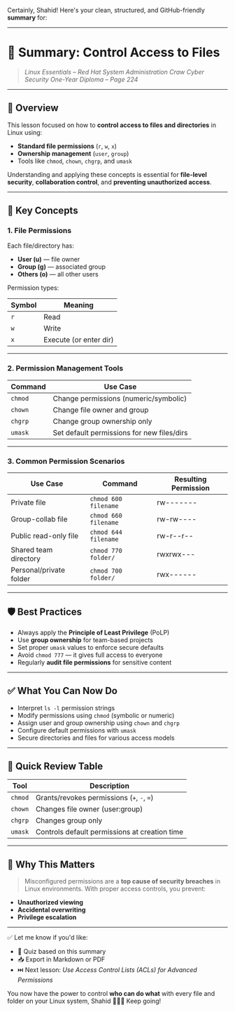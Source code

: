 Certainly, Shahid! Here's your clean, structured, and GitHub-friendly **summary** for:

---

# 📎 **Summary: Control Access to Files**

> *Linux Essentials – Red Hat System Administration*
> *Craw Cyber Security One-Year Diploma – Page 224*

---

## 📖 Overview

This lesson focused on how to **control access to files and directories** in Linux using:

* **Standard file permissions** (`r`, `w`, `x`)
* **Ownership management** (`user`, `group`)
* Tools like `chmod`, `chown`, `chgrp`, and `umask`

Understanding and applying these concepts is essential for **file-level security**, **collaboration control**, and **preventing unauthorized access**.

---

## 🔐 Key Concepts

### 1. **File Permissions**

Each file/directory has:

* **User (u)** — file owner
* **Group (g)** — associated group
* **Others (o)** — all other users

Permission types:

| Symbol | Meaning                |
| ------ | ---------------------- |
| `r`    | Read                   |
| `w`    | Write                  |
| `x`    | Execute (or enter dir) |

---

### 2. **Permission Management Tools**

| Command | Use Case                                   |
| ------- | ------------------------------------------ |
| `chmod` | Change permissions (numeric/symbolic)      |
| `chown` | Change file owner and group                |
| `chgrp` | Change group ownership only                |
| `umask` | Set default permissions for new files/dirs |

---

### 3. **Common Permission Scenarios**

| Use Case                | Command              | Resulting Permission |
| ----------------------- | -------------------- | -------------------- |
| Private file            | `chmod 600 filename` | rw-------            |
| Group-collab file       | `chmod 660 filename` | rw-rw----            |
| Public read-only file   | `chmod 644 filename` | rw-r--r--            |
| Shared team directory   | `chmod 770 folder/`  | rwxrwx---            |
| Personal/private folder | `chmod 700 folder/`  | rwx------            |

---

## 🛡️ Best Practices

* Always apply the **Principle of Least Privilege** (PoLP)
* Use **group ownership** for team-based projects
* Set proper `umask` values to enforce secure defaults
* Avoid `chmod 777` — it gives full access to everyone
* Regularly **audit file permissions** for sensitive content

---

## ✅ What You Can Now Do

* Interpret `ls -l` permission strings
* Modify permissions using `chmod` (symbolic or numeric)
* Assign user and group ownership using `chown` and `chgrp`
* Configure default permissions with `umask`
* Secure directories and files for various access models

---

## 🧠 Quick Review Table

| Tool    | Description                                   |
| ------- | --------------------------------------------- |
| `chmod` | Grants/revokes permissions (`+`, `-`, `=`)    |
| `chown` | Changes file owner (user\:group)              |
| `chgrp` | Changes group only                            |
| `umask` | Controls default permissions at creation time |

---

## 🔐 Why This Matters

> Misconfigured permissions are a **top cause of security breaches** in Linux environments.
> With proper access controls, you prevent:

* **Unauthorized viewing**
* **Accidental overwriting**
* **Privilege escalation**

---

✅ Let me know if you'd like:

* 🧠 Quiz based on this summary
* 📥 Export in Markdown or PDF
* ⏭️ Next lesson: *Use Access Control Lists (ACLs) for Advanced Permissions*

You now have the power to control **who can do what** with every file and folder on your Linux system, Shahid 🔐🧑‍💻 Keep going!
